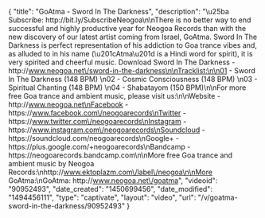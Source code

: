 {
    "title": "GoAtma - Sword In The Darkness",
    "description": "\u25ba Subscribe: http:\/\/bit.ly\/SubscribeNeogoa\n\nThere is no better way to end successful and highly productive year for Neogoa Records than with the new discovery of our latest artist coming from Israel, GoAtma. Sword In The Darkness is perfect representation of his addiction to Goa trance vibes and, as alluded to in his name (\u201cAtma\u201d is a Hindi word for spirit), it is very spirited and cheerful music. Download Sword In The Darkness - http:\/\/www.neogoa.net\/sword-in-the-darkness\n\nTracklist:\n\n01 - Sword In The Darkness (148 BPM) \n02 - Cosmic Consciousness (148 BPM) \n03 - Spiritual Chanting (148 BPM) \n04 - Shabatayom (150 BPM)\n\nFor more free Goa trance and ambient music, please visit us:\n\nWebsite - http:\/\/www.neogoa.net\nFacebook - https:\/\/www.facebook.com\/neogoarecords\nTwitter - https:\/\/www.twitter.com\/neogoarecords\nInstagram - https:\/\/www.instagram.com\/neogoarecords\nSoundcloud - https:\/\/soundcloud.com\/neogoarecords\nGoogle+ - https:\/\/plus.google.com\/+neogoarecords\nBandcamp - https:\/\/neogoarecords.bandcamp.com\n\nMore free Goa trance and ambient music by Neogoa Records:\nhttp:\/\/www.ektoplazm.com\/label\/neogoa\n\nMore GoAtma:\nGoAtma: http:\/\/www.neogoa.net\/goatma",
    "videoid": "90952493",
    "date_created": "1450699456",
    "date_modified": "1494456111",
    "type": "captivate",
    "layout": "video",
    "url": "\/v\/goatma-sword-in-the-darkness\/90952493"
}